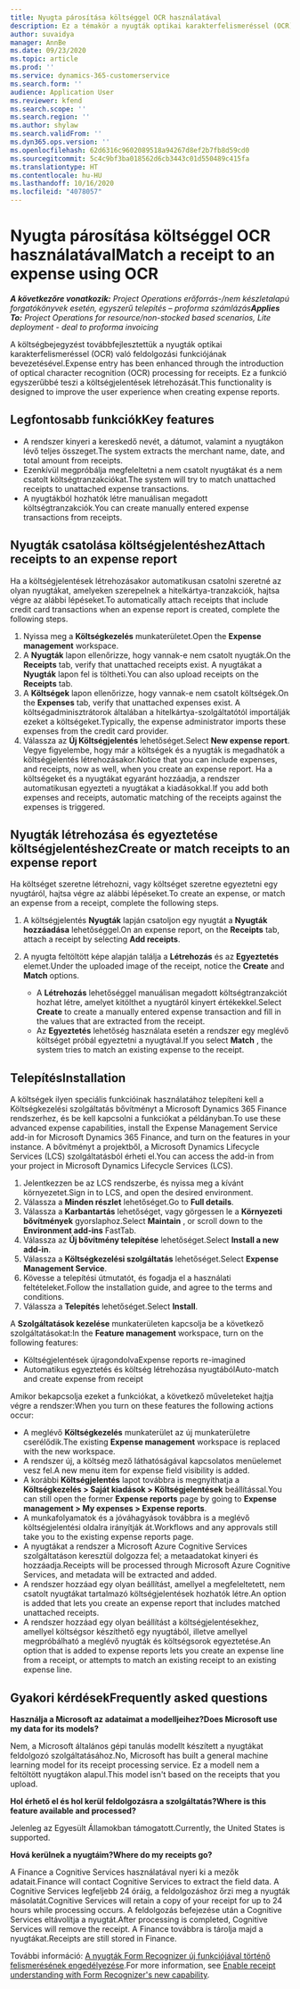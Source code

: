 ```yaml
---
title: Nyugta párosítása költséggel OCR használatával
description: Ez a témakör a nyugták optikai karakterfelismeréssel (OCR) való feldolgozásáról nyújt információkat.
author: suvaidya
manager: AnnBe
ms.date: 09/23/2020
ms.topic: article
ms.prod: ''
ms.service: dynamics-365-customerservice
ms.search.form: ''
audience: Application User
ms.reviewer: kfend
ms.search.scope: ''
ms.search.region: ''
ms.author: shylaw
ms.search.validFrom: ''
ms.dyn365.ops.version: ''
ms.openlocfilehash: 62d6316c9602089518a94267d8ef2b7fb8d59cd0
ms.sourcegitcommit: 5c4c9bf3ba018562d6cb3443c01d550489c415fa
ms.translationtype: HT
ms.contentlocale: hu-HU
ms.lasthandoff: 10/16/2020
ms.locfileid: "4078057"
---
```

# <a name="match-a-receipt-to-an-expense-using-ocr"></a><span data-ttu-id="cbb90-103">Nyugta párosítása költséggel OCR használatával</span><span class="sxs-lookup"><span data-stu-id="cbb90-103">Match a receipt to an expense using OCR</span></span>

<span data-ttu-id="cbb90-104">_**A következőre vonatkozik:** Project Operations erőforrás-/nem készletalapú forgatókönyvek esetén, egyszerű telepítés – proforma számlázás_</span><span class="sxs-lookup"><span data-stu-id="cbb90-104">_**Applies To:** Project Operations for resource/non-stocked based scenarios, Lite deployment - deal to proforma invoicing_</span></span>

<span data-ttu-id="cbb90-105">A költségbejegyzést továbbfejlesztettük a nyugták optikai karakterfelismeréssel (OCR) való feldolgozási funkciójának bevezetésével.</span><span class="sxs-lookup"><span data-stu-id="cbb90-105">Expense entry has been enhanced through the introduction of optical character recognition (OCR) processing for receipts.</span></span> <span data-ttu-id="cbb90-106">Ez a funkció egyszerűbbé teszi a költségjelentések létrehozását.</span><span class="sxs-lookup"><span data-stu-id="cbb90-106">This functionality is designed to improve the user experience when creating expense reports.</span></span>

## <a name="key-features"></a><span data-ttu-id="cbb90-107">Legfontosabb funkciók</span><span class="sxs-lookup"><span data-stu-id="cbb90-107">Key features</span></span>

- <span data-ttu-id="cbb90-108">A rendszer kinyeri a kereskedő nevét, a dátumot, valamint a nyugtákon lévő teljes összeget.</span><span class="sxs-lookup"><span data-stu-id="cbb90-108">The system extracts the merchant name, date, and total amount from receipts.</span></span>
- <span data-ttu-id="cbb90-109">Ezenkívül megpróbálja megfeleltetni a nem csatolt nyugtákat és a nem csatolt költségtranzakciókat.</span><span class="sxs-lookup"><span data-stu-id="cbb90-109">The system will try to match unattached receipts to unattached expense transactions.</span></span>
- <span data-ttu-id="cbb90-110">A nyugtákból hozhatók létre manuálisan megadott költségtranzakciók.</span><span class="sxs-lookup"><span data-stu-id="cbb90-110">You can create manually entered expense transactions from receipts.</span></span>

## <a name="attach-receipts-to-an-expense-report"></a><span data-ttu-id="cbb90-111">Nyugták csatolása költségjelentéshez</span><span class="sxs-lookup"><span data-stu-id="cbb90-111">Attach receipts to an expense report</span></span>

<span data-ttu-id="cbb90-112">Ha a költségjelentések létrehozásakor automatikusan csatolni szeretné az olyan nyugtákat, amelyeken szerepelnek a hitelkártya-tranzakciók, hajtsa végre az alábbi lépéseket.</span><span class="sxs-lookup"><span data-stu-id="cbb90-112">To automatically attach receipts that include credit card transactions when an expense report is created, complete the following steps.</span></span>

  1. <span data-ttu-id="cbb90-113">Nyissa meg a **Költségkezelés** munkaterületet.</span><span class="sxs-lookup"><span data-stu-id="cbb90-113">Open the **Expense management** workspace.</span></span>
  2. <span data-ttu-id="cbb90-114">A **Nyugták** lapon ellenőrizze, hogy vannak-e nem csatolt nyugták.</span><span class="sxs-lookup"><span data-stu-id="cbb90-114">On the **Receipts** tab, verify that unattached receipts exist.</span></span> <span data-ttu-id="cbb90-115">A nyugtákat a **Nyugták** lapon fel is töltheti.</span><span class="sxs-lookup"><span data-stu-id="cbb90-115">You can also upload receipts on the **Receipts** tab.</span></span>
  3. <span data-ttu-id="cbb90-116">A **Költségek** lapon ellenőrizze, hogy vannak-e nem csatolt költségek.</span><span class="sxs-lookup"><span data-stu-id="cbb90-116">On the **Expenses** tab, verify that unattached expenses exist.</span></span> <span data-ttu-id="cbb90-117">A költségadminisztrátorok általában a hitelkártya-szolgáltatótól importálják ezeket a költségeket.</span><span class="sxs-lookup"><span data-stu-id="cbb90-117">Typically, the expense administrator imports these expenses from the credit card provider.</span></span>
  4. <span data-ttu-id="cbb90-118">Válassza az **Új Költségjelentés** lehetőséget.</span><span class="sxs-lookup"><span data-stu-id="cbb90-118">Select **New expense report**.</span></span> <span data-ttu-id="cbb90-119">Vegye figyelembe, hogy már a költségek és a nyugták is megadhatók a költségjelentés létrehozásakor.</span><span class="sxs-lookup"><span data-stu-id="cbb90-119">Notice that you can include expenses, and receipts, now as well, when you create an expense report.</span></span> <span data-ttu-id="cbb90-120">Ha a költségeket és a nyugtákat egyaránt hozzáadja, a rendszer automatikusan egyezteti a nyugtákat a kiadásokkal.</span><span class="sxs-lookup"><span data-stu-id="cbb90-120">If you add both expenses and receipts, automatic matching of the receipts against the expenses is triggered.</span></span>

## <a name="create-or-match-receipts-to-an-expense-report"></a><span data-ttu-id="cbb90-121">Nyugták létrehozása és egyeztetése költségjelentéshez</span><span class="sxs-lookup"><span data-stu-id="cbb90-121">Create or match receipts to an expense report</span></span>
<span data-ttu-id="cbb90-122">Ha költséget szeretne létrehozni, vagy költséget szeretne egyeztetni egy nyugtáról, hajtsa végre az alábbi lépéseket.</span><span class="sxs-lookup"><span data-stu-id="cbb90-122">To create an expense, or match an expense from a receipt, complete the following steps.</span></span>

  1. <span data-ttu-id="cbb90-123">A költségjelentés **Nyugták** lapján csatoljon egy nyugtát a **Nyugták hozzáadása** lehetőséggel.</span><span class="sxs-lookup"><span data-stu-id="cbb90-123">On an expense report, on the **Receipts** tab, attach a receipt by selecting **Add receipts**.</span></span>
  2. <span data-ttu-id="cbb90-124">A nyugta feltöltött képe alapján találja a **Létrehozás** és az **Egyeztetés** elemet.</span><span class="sxs-lookup"><span data-stu-id="cbb90-124">Under the uploaded image of the receipt, notice the **Create** and **Match** options.</span></span>

      - <span data-ttu-id="cbb90-125">A **Létrehozás** lehetőséggel manuálisan megadott költségtranzakciót hozhat létre, amelyet kitölthet a nyugtáról kinyert értékekkel.</span><span class="sxs-lookup"><span data-stu-id="cbb90-125">Select **Create** to create a manually entered expense transaction and fill in the values that are extracted from the receipt.</span></span>
      - <span data-ttu-id="cbb90-126">Az **Egyeztetés** lehetőség használata esetén a rendszer egy meglévő költséget próbál egyeztetni a nyugtával.</span><span class="sxs-lookup"><span data-stu-id="cbb90-126">If you select **Match** , the system tries to match an existing expense to the receipt.</span></span>

## <a name="installation"></a><span data-ttu-id="cbb90-127">Telepítés</span><span class="sxs-lookup"><span data-stu-id="cbb90-127">Installation</span></span>

<span data-ttu-id="cbb90-128">A költségek ilyen speciális funkcióinak használatához telepíteni kell a Költségkezelési szolgáltatás bővítményt a Microsoft Dynamics 365 Finance rendszerhez, és be kell kapcsolni a funkciókat a példányban.</span><span class="sxs-lookup"><span data-stu-id="cbb90-128">To use these advanced expense capabilities, install the Expense Management Service add-in for Microsoft Dynamics 365 Finance, and turn on the features in your instance.</span></span> <span data-ttu-id="cbb90-129">A bővítményt a projektből, a Microsoft Dynamics Lifecycle Services (LCS) szolgáltatásból érheti el.</span><span class="sxs-lookup"><span data-stu-id="cbb90-129">You can access the add-in from your project in Microsoft Dynamics Lifecycle Services (LCS).</span></span>

1. <span data-ttu-id="cbb90-130">Jelentkezzen be az LCS rendszerbe, és nyissa meg a kívánt környezetet.</span><span class="sxs-lookup"><span data-stu-id="cbb90-130">Sign in to LCS, and open the desired environment.</span></span>
2. <span data-ttu-id="cbb90-131">Válassza a **Minden részlet** lehetőséget.</span><span class="sxs-lookup"><span data-stu-id="cbb90-131">Go to **Full details**.</span></span>
3. <span data-ttu-id="cbb90-132">Válassza a **Karbantartás** lehetőséget, vagy görgessen le a **Környezeti bővítmények** gyorslaphoz.</span><span class="sxs-lookup"><span data-stu-id="cbb90-132">Select **Maintain** , or scroll down to the **Environment add-ins** FastTab.</span></span>
4. <span data-ttu-id="cbb90-133">Válassza az **Új bővítmény telepítése** lehetőséget.</span><span class="sxs-lookup"><span data-stu-id="cbb90-133">Select **Install a new add-in**.</span></span>
5. <span data-ttu-id="cbb90-134">Válassza a **Költségkezelési szolgáltatás** lehetőséget.</span><span class="sxs-lookup"><span data-stu-id="cbb90-134">Select **Expense Management Service**.</span></span>
6. <span data-ttu-id="cbb90-135">Kövesse a telepítési útmutatót, és fogadja el a használati feltételeket.</span><span class="sxs-lookup"><span data-stu-id="cbb90-135">Follow the installation guide, and agree to the terms and conditions.</span></span>
7. <span data-ttu-id="cbb90-136">Válassza a **Telepítés** lehetőséget.</span><span class="sxs-lookup"><span data-stu-id="cbb90-136">Select **Install**.</span></span>

<span data-ttu-id="cbb90-137">A **Szolgáltatások kezelése** munkaterületen kapcsolja be a következő szolgáltatásokat:</span><span class="sxs-lookup"><span data-stu-id="cbb90-137">In the **Feature management** workspace, turn on the following features:</span></span>

- <span data-ttu-id="cbb90-138">Költségjelentések újragondolva</span><span class="sxs-lookup"><span data-stu-id="cbb90-138">Expense reports re-imagined</span></span>
- <span data-ttu-id="cbb90-139">Automatikus egyeztetés és költség létrehozása nyugtából</span><span class="sxs-lookup"><span data-stu-id="cbb90-139">Auto-match and create expense from receipt</span></span>

<span data-ttu-id="cbb90-140">Amikor bekapcsolja ezeket a funkciókat, a következő műveleteket hajtja végre a rendszer:</span><span class="sxs-lookup"><span data-stu-id="cbb90-140">When you turn on these features the following actions occur:</span></span>

- <span data-ttu-id="cbb90-141">A meglévő **Költségkezelés** munkaterület az új munkaterületre cserélődik.</span><span class="sxs-lookup"><span data-stu-id="cbb90-141">The existing **Expense management** workspace is replaced with the new workspace.</span></span>
- <span data-ttu-id="cbb90-142">A rendszer új, a költség mező láthatóságával kapcsolatos menüelemet vesz fel.</span><span class="sxs-lookup"><span data-stu-id="cbb90-142">A new menu item for expense field visibility is added.</span></span>
- <span data-ttu-id="cbb90-143">A korábbi **Költségjelentés** lapot továbbra is megnyithatja a **Költségkezelés > Saját kiadások > Költségjelentések** beállítással.</span><span class="sxs-lookup"><span data-stu-id="cbb90-143">You can still open the former **Expense reports** page by going to **Expense management > My expenses > Expense reports**.</span></span>
- <span data-ttu-id="cbb90-144">A munkafolyamatok és a jóváhagyások továbbra is a meglévő költségjelentési oldalra irányítják át.</span><span class="sxs-lookup"><span data-stu-id="cbb90-144">Workflows and any approvals still take you to the existing expense reports page.</span></span>
- <span data-ttu-id="cbb90-145">A nyugtákat a rendszer a Microsoft Azure Cognitive Services szolgáltatáson keresztül dolgozza fel; a metaadatokat kinyeri és hozzáadja.</span><span class="sxs-lookup"><span data-stu-id="cbb90-145">Receipts will be processed through Microsoft Azure Cognitive Services, and metadata will be extracted and added.</span></span>
- <span data-ttu-id="cbb90-146">A rendszer hozzáad egy olyan beállítást, amellyel a megfeleltetett, nem csatolt nyugtákat tartalmazó költségjelentések hozhatók létre.</span><span class="sxs-lookup"><span data-stu-id="cbb90-146">An option is added that lets you create an expense report that includes matched unattached receipts.</span></span>
- <span data-ttu-id="cbb90-147">A rendszer hozzáad egy olyan beállítást a költségjelentésekhez, amellyel költségsor készíthető egy nyugtából, illetve amellyel megpróbálható a meglévő nyugták és költségsorok egyeztetése.</span><span class="sxs-lookup"><span data-stu-id="cbb90-147">An option that is added to expense reports lets you create an expense line from a receipt, or attempts to match an existing receipt to an existing expense line.</span></span>

## <a name="frequently-asked-questions"></a><span data-ttu-id="cbb90-148">Gyakori kérdések</span><span class="sxs-lookup"><span data-stu-id="cbb90-148">Frequently asked questions</span></span>

<span data-ttu-id="cbb90-149">**Használja a Microsoft az adataimat a modelljeihez?**</span><span class="sxs-lookup"><span data-stu-id="cbb90-149">**Does Microsoft use my data for its models?**</span></span>

<span data-ttu-id="cbb90-150">Nem, a Microsoft általános gépi tanulás modellt készített a nyugtákat feldolgozó szolgáltatásához.</span><span class="sxs-lookup"><span data-stu-id="cbb90-150">No, Microsoft has built a general machine learning model for its receipt processing service.</span></span> <span data-ttu-id="cbb90-151">Ez a modell nem a feltöltött nyugtákon alapul.</span><span class="sxs-lookup"><span data-stu-id="cbb90-151">This model isn't based on the receipts that you upload.</span></span>

<span data-ttu-id="cbb90-152">**Hol érhető el és hol kerül feldolgozásra a szolgáltatás?**</span><span class="sxs-lookup"><span data-stu-id="cbb90-152">**Where is this feature available and processed?**</span></span>

<span data-ttu-id="cbb90-153">Jelenleg az Egyesült Államokban támogatott.</span><span class="sxs-lookup"><span data-stu-id="cbb90-153">Currently, the United States is supported.</span></span>

<span data-ttu-id="cbb90-154">**Hová kerülnek a nyugtáim?**</span><span class="sxs-lookup"><span data-stu-id="cbb90-154">**Where do my receipts go?**</span></span>

<span data-ttu-id="cbb90-155">A Finance a Cognitive Services használatával nyeri ki a mezők adatait.</span><span class="sxs-lookup"><span data-stu-id="cbb90-155">Finance will contact Cognitive Services to extract the field data.</span></span> <span data-ttu-id="cbb90-156">A Cognitive Services legfeljebb 24 óráig, a feldolgozáshoz őrzi meg a nyugták másolatát.</span><span class="sxs-lookup"><span data-stu-id="cbb90-156">Cognitive Services will retain a copy of your receipt for up to 24 hours while processing occurs.</span></span> <span data-ttu-id="cbb90-157">A feldolgozás befejezése után a Cognitive Services eltávolítja a nyugtát.</span><span class="sxs-lookup"><span data-stu-id="cbb90-157">After processing is completed, Cognitive Services will remove the receipt.</span></span> <span data-ttu-id="cbb90-158">A Finance továbbra is tárolja majd a nyugtákat.</span><span class="sxs-lookup"><span data-stu-id="cbb90-158">Receipts are still stored in Finance.</span></span>

<span data-ttu-id="cbb90-159">További információ: [A nyugták Form Recognizer új funkciójával történő felismerésének engedélyezése](https://azure.microsoft.com/blog/enable-receipt-understanding-with-form-recognizer-s-new-capability/).</span><span class="sxs-lookup"><span data-stu-id="cbb90-159">For more information, see [Enable receipt understanding with Form Recognizer's new capability](https://azure.microsoft.com/blog/enable-receipt-understanding-with-form-recognizer-s-new-capability/).</span></span>
